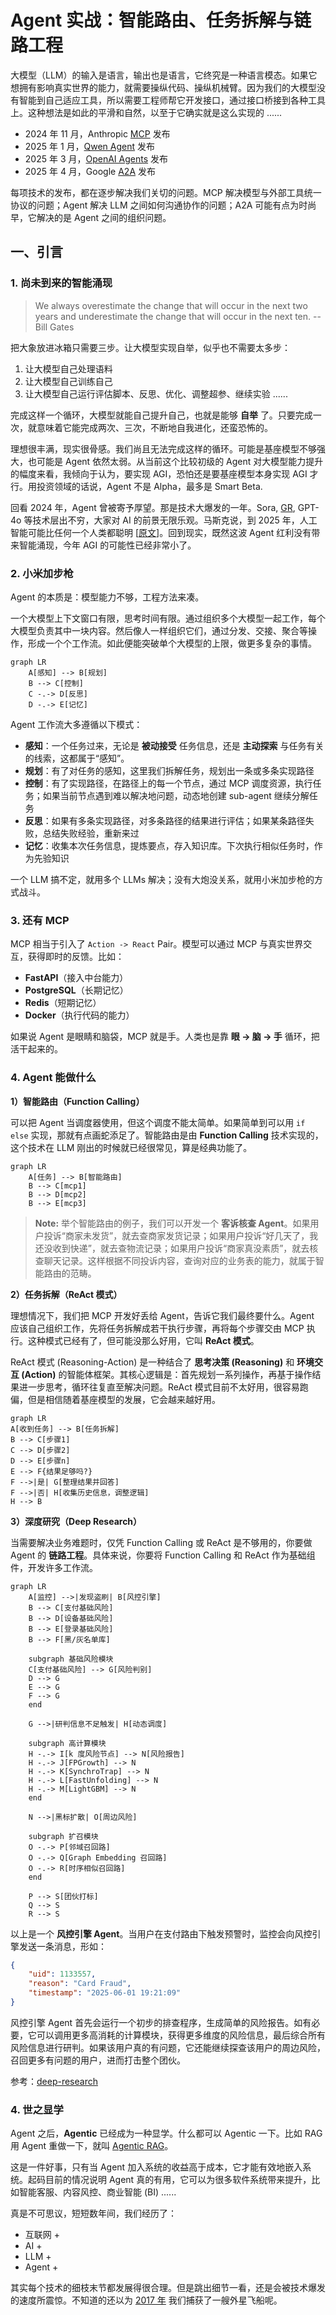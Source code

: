 # Agent 实战：智能路由、任务拆解与链路工程

大模型（LLM）的输入是语言，输出也是语言，它终究是一种语言模态。如果它想拥有影响真实世界的能力，就需要操纵代码、操纵机械臂。因为我们的大模型没有智能到自己适应工具，所以需要工程师帮它开发接口，通过接口桥接到各种工具上。这种想法是如此的平滑和自然，以至于它确实就是这么实现的 ......

- 2024 年 11 月，Anthropic [MCP](https://github.com/modelcontextprotocol/servers) 发布
- 2025 年 1 月，[Qwen Agent](https://github.com/QwenLM/Qwen-Agent) 发布
- 2025 年 3 月，[OpenAI Agents](https://github.com/openai/openai-agents-python) 发布
- 2025 年 4 月，Google [A2A](https://github.com/google-a2a/A2A) 发布

每项技术的发布，都在逐步解决我们关切的问题。MCP 解决模型与外部工具统一协议的问题；Agent 解决 LLM 之间如何沟通协作的问题；A2A 可能有点为时尚早，它解决的是 Agent 之间的组织问题。

## 一、引言

### 1. 尚未到来的智能涌现

> We always overestimate the change that will occur in the next two years and underestimate the change that will occur in the next ten. -- Bill Gates

把大象放进冰箱只需要三步。让大模型实现自举，似乎也不需要太多步：

1. 让大模型自己处理语料
2. 让大模型自己训练自己
3. 让大模型自己运行评估脚本、反思、优化、调整超参、继续实验 ......

完成这样一个循环，大模型就能自己提升自己，也就是能够 **自举** 了。只要完成一次，就意味着它能完成两次、三次，不断地自我进化，还蛮恐怖的。

理想很丰满，现实很骨感。我们尚且无法完成这样的循环。可能是基座模型不够强大，也可能是 Agent 依然太弱。从当前这个比较初级的 Agent 对大模型能力提升的幅度来看，我倾向于认为，要实现 AGI，恐怕还是要基座模型本身实现 AGI 才行。用投资领域的话说，Agent 不是 Alpha，最多是 Smart Beta.

回看 2024 年，Agent 曾被寄予厚望。那是技术大爆发的一年。Sora, [GR](https://arxiv.org/abs/2402.17152), GPT-4o 等技术层出不穷，大家对 AI 的前景无限乐观。马斯克说，到 2025 年，人工智能可能比任何一个人类都聪明 [[原文](https://x.com/elonmusk/status/1767738797276451090)]。回到现实，既然这波 Agent 红利没有带来智能涌现，今年 AGI 的可能性已经非常小了。

### 2. 小米加步枪

Agent 的本质是：模型能力不够，工程方法来凑。

一个大模型上下文窗口有限，思考时间有限。通过组织多个大模型一起工作，每个大模型负责其中一块内容。然后像人一样组织它们，通过分发、交接、聚合等操作，形成一个个工作流。如此便能突破单个大模型的上限，做更多复杂的事情。

```mermaid
graph LR
    A[感知] --> B[规划]
    B --> C[控制]
    C -.-> D[反思]
    D -.-> E[记忆]
```

Agent 工作流大多遵循以下模式：

- **感知**：一个任务过来，无论是 **被动接受** 任务信息，还是 **主动探索** 与任务有关的线索，这都属于“感知”。
- **规划**：有了对任务的感知，这里我们拆解任务，规划出一条或多条实现路径
- **控制**：有了实现路径，在路径上的每一个节点，通过 MCP 调度资源，执行任务；如果当前节点遇到难以解决地问题，动态地创建 sub-agent 继续分解任务
- **反思**：如果有多条实现路径，对多条路径的结果进行评估；如果某条路径失败，总结失败经验，重新来过
- **记忆**：收集本次任务信息，提炼要点，存入知识库。下次执行相似任务时，作为先验知识

一个 LLM 搞不定，就用多个 LLMs 解决；没有大炮没关系，就用小米加步枪的方式战斗。

### 3. 还有 MCP

MCP 相当于引入了 `Action -> React` Pair。模型可以通过 MCP 与真实世界交互，获得即时的反馈。比如：

- **FastAPI**（接入中台能力）
- **PostgreSQL**（长期记忆）
- **Redis**（短期记忆）
- **Docker**（执行代码的能力）

如果说 Agent 是眼睛和脑袋，MCP 就是手。人类也是靠 **眼 -> 脑 -> 手** 循环，把活干起来的。

### 4. Agent 能做什么

**1）智能路由（Function Calling）**

可以把 Agent 当调度器使用，但这个调度不能太简单。如果简单到可以用 `if else` 实现，那就有点画蛇添足了。智能路由是由 **Function Calling** 技术实现的，这个技术在 LLM 刚出的时候就已经很常见，算是经典功能了。

```mermaid
graph LR
    A[任务] --> B[智能路由]
    B --> C[mcp1]
    B --> D[mcp2]
    B --> E[mcp3]
```

> **Note:** 举个智能路由的例子，我们可以开发一个 **客诉核查 Agent**。如果用户投诉“商家未发货”，就去查商家发货记录；如果用户投诉“好几天了，我还没收到快递”，就去查物流记录；如果用户投诉“商家真没素质”，就去核查聊天记录。这样根据不同投诉内容，查询对应的业务表的能力，就属于智能路由的范畴。

**2）任务拆解（ReAct 模式）**

理想情况下，我们把 MCP 开发好丢给 Agent，告诉它我们最终要什么。Agent 应该自己组织工作，先将任务拆解成若干执行步骤，再将每个步骤交由 MCP 执行。这种模式已经有了，但可能没那么好用，它叫 **ReAct 模式**。

ReAct 模式 (Reasoning-Action) 是一种结合了 **思考决策 (Reasoning)** 和 **环境交互 (Action)** 的智能体框架。其核心逻辑是：首先规划一系列操作，再基于操作结果进一步思考，循环往复直至解决问题。ReAct 模式目前不太好用，很容易跑偏，但是相信随着基座模型的发展，它会越来越好用。

```mermaid
graph LR
A[收到任务] --> B[任务拆解]
B --> C[步骤1]
C --> D[步骤2]
D --> E[步骤n]
E --> F{结果足够吗?}
F -->|是| G[整理结果并回答]
F -->|否| H[收集历史信息，调整逻辑]
H --> B
```

<!-- 举个例子，我们开发一个 **选课通知 Agent**。当我们告诉 Agent，给所有同学发选课通知，它会查询学生表，获取学生邮箱，然后调用邮箱 MCP 给同学们发送邮件；当我们要求给没选课的同学发送邮件提醒，它会查询没选课的学生，并撰写文案，发送提醒邮件；当我们要求给挂科的同学发送邮件时，它会联合成绩表，查询挂科同学的邮箱，然后发送选课通知。 -->

**3）深度研究（Deep Research）**

当需要解决业务难题时，仅凭 Function Calling 或 ReAct 是不够用的，你要做 Agent 的 **链路工程**。具体来说，你要将 Function Calling 和 ReAct 作为基础组件，开发许多工作流。

```mermaid
graph LR
    A[监控] -->|发现盗刷| B[风控引擎]
    B --> C[支付基础风险]
    B --> D[设备基础风险]
    B --> E[登录基础风险]
    B --> F[黑/灰名单库]

    subgraph 基础风险模块
    C[支付基础风险] --> G[风险判别]
    D --> G
    E --> G
    F --> G
    end

    G -->|研判信息不足触发| H[动态调度]

    subgraph 高计算模块
    H -.-> I[k 度风险节点] --> N[风险报告]
    H -.-> J[FPGrowth] --> N
    H -.-> K[SynchroTrap] --> N
    H -.-> L[FastUnfolding] --> N
    H -.-> M[LightGBM] --> N
    end

    N -->|黑标扩散| O[周边风险]

    subgraph 扩召模块
    O -.-> P[邻域召回路]
    O -.-> Q[Graph Embedding 召回路]
    O -.-> R[时序相似召回路]
    end

    P --> S[团伙打标]
    Q --> S
    R --> S
```

以上是一个 **风控引擎 Agent**。当用户在支付路由下触发预警时，监控会向风控引擎发送一条消息，形如：

```json
{
    "uid": 1133557,
    "reason": "Card Fraud",
    "timestamp": "2025-06-01 19:21:09"
}
```

风控引擎 Agent 首先会运行一个初步的排查程序，生成简单的风险报告。如有必要，它可以调用更多高消耗的计算模块，获得更多维度的风险信息，最后综合所有风险信息进行研判。如果该用户真的有问题，它还能继续探查该用户的周边风险，召回更多有问题的用户，进而打击整个团伙。

参考：[deep-research](https://openai.com/index/introducing-deep-research/)



<!-- 
**好了，现在我们来总结一下。**

上面三件事的难度是逐层递进的。最简单的是智能路由，其次是任务拆解，最难的是深度探索。

1. 智能路由只是作为 **一个决策体**，参与一个稍微复杂的决策任务。这是最初级的 Agent。
2. 任务拆解是，我们给它输入 (input)、输出 (output)，并提供必要的工具 (MCP Server)。我们期待它 **自己推理出应该执行什么流程，如何使用工具**，来得到我们想要的结果。这已经相当接近工程师平时干的事，只是需要针对特定任务设计，还不够通用，不够泛化。但是已经相当棒了。这是一个中等难度的 Agent。
3. 深度探索是 **树状，甚至网状结构** 的。它的目标是执行一个困难任务，里面既有已经规划好的流程，也有松散的需要根据情况自主规划的子 Agent。它能够通过任务执行到当前步，所获得信息，动态地调整后续步骤的执行内容。通过这种方式，以尽可能小的计算量，达成最好的结果。这也可以被成为 deep research 范式，是目前能想到的，比较高级的 Agent。稍微泛化了一点，但依然谈不上通用。

本文只是一个小小的 Side Project. 无法支持 3 这种体量的开发。我会尽量实现 1 和 2. -->

### 4. 世之显学

Agent 之后，**Agentic** 已经成为一种显学。什么都可以 Agentic 一下。比如 RAG 用 Agent 重做一下，就叫 [Agentic RAG](https://langchain-ai.github.io/langgraph/tutorials/rag/langgraph_agentic_rag/)。

这是一件好事，只有当 Agent 加入系统的收益高于成本，它才能有效地嵌入系统。起码目前的情况说明 Agent 真的有用，它可以为很多软件系统带来提升，比如智能客服、内容风控、商业智能 (BI) ......

真是不可思议，短短数年间，我们经历了：

- 互联网 +
- AI +
- LLM +
- Agent +

其实每个技术的细枝末节都发展得很合理。但是跳出细节一看，还是会被技术爆发的速度所震惊。不知道的还以为 [2017 年](https://arxiv.org/abs/1706.03762) 我们捕获了一艘外星飞船呢。



<!-- > 回到务实的问题，Agent 能做什么？

Agent 是大模型的调度器，它擅长的无非是大模型擅长的那些，外加一些由组织产生的能力。

我看到有些公司，把 Agent 当作中台服务的调度器。先用 MCP 把中台能力轮询一遍，再用一个 LLM 总结轮询的结果。这当然也是一种用法，但有点画蛇添足。因为用传统的 `for loop` 和 `if else` 控制块，也能实现同样的功能。

**Agent 的价值在传统编程的能力圈之外。**

LLM 的引入增加了成本和不确定性。传统编程能实现的东西，没必要非用 Agent 实现。拿着锤子找钉子就没意思了。我们要找 Agent 能做到，但是传统编程做不到的事情。 -->



<!-- 对于需要深入探索的场景，Agent 可以控制探索的 **深度** 和 **广度**。在拥有 MCP 之后，甚至有了“再探再报”的功能。通过前置信息和主动补全信息，**动态调度** 计算资源。这样它可以在最小的计算量下，获取最精准的探查报告。 -->
